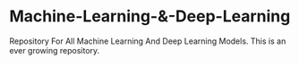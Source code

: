 # Machine-Learning-&-Deep-Learning
Repository For All Machine Learning And Deep Learning Models. This is an ever growing repository.
